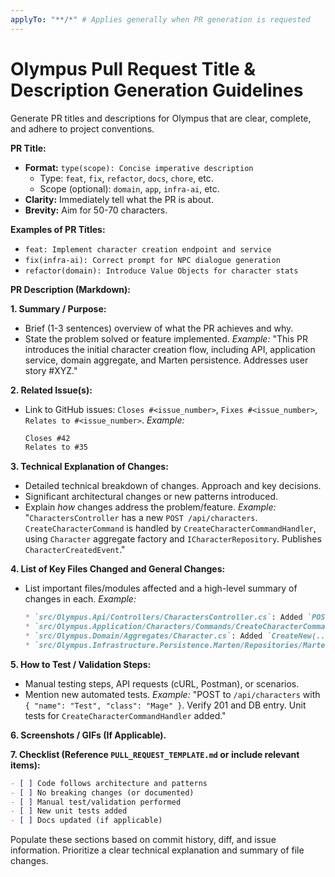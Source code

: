 ```yaml
---
applyTo: "**/*" # Applies generally when PR generation is requested
---
```


# Olympus Pull Request Title & Description Generation Guidelines

Generate PR titles and descriptions for Olympus that are clear, complete, and adhere
to project conventions.

**PR Title:**

* **Format:** `type(scope): Concise imperative description`
  * Type: `feat`, `fix`, `refactor`, `docs`, `chore`, etc.
  * Scope (optional): `domain`, `app`, `infra-ai`, etc.
* **Clarity:** Immediately tell what the PR is about.
* **Brevity:** Aim for 50-70 characters.

**Examples of PR Titles:**

* `feat: Implement character creation endpoint and service`
* `fix(infra-ai): Correct prompt for NPC dialogue generation`
* `refactor(domain): Introduce Value Objects for character stats`

**PR Description (Markdown):**

**1. Summary / Purpose:**

* Brief (1-3 sentences) overview of what the PR achieves and why.
* State the problem solved or feature implemented.
    *Example:* "This PR introduces the initial character creation flow, including API,
    application service, domain aggregate, and Marten persistence. Addresses user story #XYZ."

**2. Related Issue(s):**

* Link to GitHub issues: `Closes #<issue_number>`, `Fixes #<issue_number>`,
    `Relates to #<issue_number>`.
    *Example:*

    ```markdown
    Closes #42
    Relates to #35
    ```

**3. Technical Explanation of Changes:**

* Detailed technical breakdown of changes. Approach and key decisions.
* Significant architectural changes or new patterns introduced.
* Explain *how* changes address the problem/feature.
    *Example:* "`CharactersController` has a new `POST /api/characters`. `CreateCharacterCommand`
    is handled by `CreateCharacterCommandHandler`, using `Character` aggregate factory and
    `ICharacterRepository`. Publishes `CharacterCreatedEvent`."

**4. List of Key Files Changed and General Changes:**

* List important files/modules affected and a high-level summary of changes in each.
    *Example:*

    ```markdown
    * `src/Olympus.Api/Controllers/CharactersController.cs`: Added `POST /api/characters`.
    * `src/Olympus.Application/Characters/Commands/CreateCharacterCommand.cs`: New command & handler.
    * `src/Olympus.Domain/Aggregates/Character.cs`: Added `CreateNew(...)` factory.
    * `src/Olympus.Infrastructure.Persistence.Marten/Repositories/MartenCharacterRepository.cs`: Implemented `AddAsync`.
    ```

**5. How to Test / Validation Steps:**

* Manual testing steps, API requests (cURL, Postman), or scenarios.
* Mention new automated tests.
    *Example:* "POST to `/api/characters` with `{ "name": "Test", "class": "Mage" }`.
    Verify 201 and DB entry. Unit tests for `CreateCharacterCommandHandler` added."

**6. Screenshots / GIFs (If Applicable).**

**7. Checklist (Reference `PULL_REQUEST_TEMPLATE.md` or include relevant items):**

  ```markdown
  - [ ] Code follows architecture and patterns
  - [ ] No breaking changes (or documented)
  - [ ] Manual test/validation performed
  - [ ] New unit tests added
  - [ ] Docs updated (if applicable)
  ```

Populate these sections based on commit history, diff, and issue information.
Prioritize a clear technical explanation and summary of file changes.
